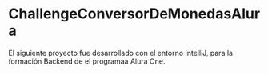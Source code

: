 # ChallengeConversorDeMonedasAlura
El siguiente proyecto fue desarrollado con el entorno IntelliJ, para la formación Backend de el programaa Alura One.
